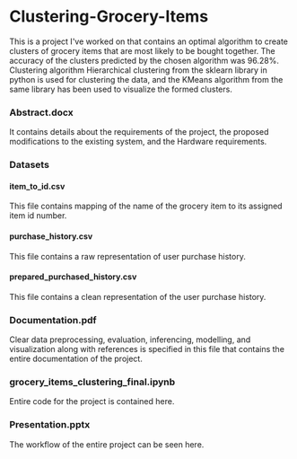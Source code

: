 # Clustering-Grocery-Items
This is a project I've worked on that contains an optimal algorithm to create clusters of grocery items that are most likely to be bought together. The accuracy of the clusters predicted by the chosen algorithm was 96.28%.
Clustering algorithm Hierarchical clustering from the sklearn library in python is used for clustering the data, and the KMeans algorithm from the same library has been used to visualize the formed clusters.

### Abstract.docx
It contains details about the requirements of the project, the proposed modifications to the existing system, and the Hardware requirements.

### Datasets
#### item_to_id.csv
This file contains mapping of the name of the grocery item to its assigned item id number.

#### purchase_history.csv
This file contains a raw representation of user purchase history. 

#### prepared_purchased_history.csv
This file contains a clean representation of the user purchase history.

### Documentation.pdf
Clear data preprocessing, evaluation, inferencing, modelling, and visualization along with references is specified in this file that contains the entire documentation of the project.

### grocery_items_clustering_final.ipynb
Entire code for the project is contained here.

### Presentation.pptx
The workflow of the entire project can be seen here.
